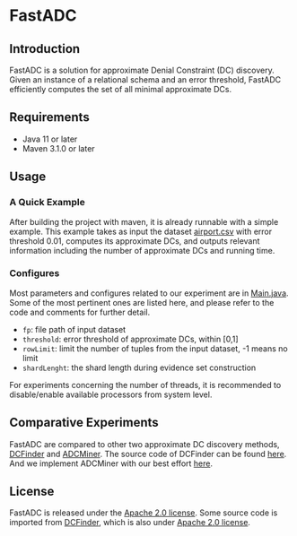# FastADC

## Introduction

FastADC is a solution for approximate Denial Constraint (DC) discovery. 
Given an instance of a relational schema and an error threshold, 
FastADC efficiently computes the set of all minimal approximate DCs.

## Requirements

* Java 11 or later
* Maven 3.1.0 or later

## Usage

### A Quick Example
After building the project with maven, it is already runnable with a simple example.
This example takes as input the dataset [airport.csv](https://github.com/RangerShaw/FastADC/blob/master/dataset/airport.csv) 
with error threshold 0.01, computes its approximate DCs,
and outputs relevant information including the number of approximate DCs and running time.

### Configures

Most parameters and configures related to our experiment are in [Main.java](https://github.com/RangerShaw/FastADC/blob/master/src/main/java/Main.java).
Some of the most pertinent ones are listed here, and please refer to the code and comments for further detail.

* ```fp```: file path of input dataset
* ```threshold```: error threshold of approximate DCs, within \[0,1\]
* ```rowLimit```: limit the number of tuples from the input dataset, -1 means no limit
* ```shardLenght```: the shard length during evidence set construction

For experiments concerning the number of threads, it is recommended to disable/enable available processors from system level.

## Comparative Experiments

FastADC are compared to other two approximate DC discovery methods, [DCFinder](https://dl.acm.org/doi/10.14778/3368289.3368293) 
and [ADCMiner](https://dl.acm.org/doi/10.14778/3401960.3401966).
The source code of DCFinder can be found [here](https://github.com/HPI-Information-Systems/metanome-algorithms/tree/master/dcfinder).
And we implement ADCMiner with our best effort [here](https://github.com/RangerShaw/ADCMiner).

## License

FastADC is released under the [Apache 2.0 license](https://github.com/RangerShaw/FastADC/blob/master/LICENSE).
Some source code is imported from [DCFinder](https://github.com/HPI-Information-Systems/metanome-algorithms/tree/master/dcfinder),
which is also under [Apache 2.0 license](https://github.com/HPI-Information-Systems/metanome-algorithms/blob/master/LICENSE).
